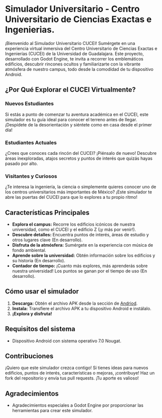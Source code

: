 # Simulador Universitario - Centro Universitario de Ciencias Exactas e Ingenierias.

¡Bienvenido al Simulador Universitario CUCEI! Sumérgete en una experiencia virtual inmersiva del Centro Universitario de Ciencias Exactas e Ingenierías (CUCEI) de la Universidad de Guadalajara. Este proyecto, desarrollado con Godot Engine, te invita a recorrer los emblemáticos edificios, descubrir rincones ocultos y familiarizarte con la vibrante atmósfera de nuestro campus, todo desde la comodidad de tu dispositivo Android.

## ¿Por Qué Explorar el CUCEI Virtualmente?
### Nuevos Estudiantes
Si estás a punto de comenzar tu aventura académica en el CUCEI, este simulador es tu guía ideal para conocer el terreno antes de llegar. ¡Despídete de la desorientación y siéntete como en casa desde el primer día!
### Estudiantes Actuales
¿Crees que conoces cada rincón del CUCEI? ¡Piénsalo de nuevo! Descubre áreas inexploradas, atajos secretos y puntos de interés que quizás hayas pasado por alto.
### Visitantes y Curiosos
¿Te interesa la ingeniería, la ciencia o simplemente quieres conocer uno de los centros universitarios más importantes de México? ¡Este simulador te abre las puertas del CUCEI para que lo explores a tu propio ritmo!

## Características Principales

* **Explora el campus:** Recorre los edificios icónicos de nuestra universidad, como el CUCEI y el edificio Z (¡y más por venir!).
* **Descubre detalles:** Encuentra puntos de interés, áreas de estudio y otros lugares clave (En desarrollo).
* **Disfruta de la atmósfera:** Sumérgete en la experiencia con música de fondo ambiental.
* **Aprende sobre la universidad:** Obtén información sobre los edificios y su historia (En desarrollo).
* **Contador de tiempo:** ¡Cuanto más explores, más aprenderás sobre nuestra universidad! Los puntos se ganan por el tiempo de uso (En desarrollo).

## Cómo usar el simulador

1. **Descarga:** Obtén el archivo APK desde la sección de [Andriod](https://github.com/KevinHC7/ProyectoFinal_Simulacion/tree/main/Android).
2. **Instala:** Transfiere el archivo APK a tu dispositivo Android e instálalo.
3. **¡Explora y disfruta!**

## Requisitos del sistema

* Dispositivo Android con sistema operativo 7.0 Nougat.

## Contribuciones

¡Quiero que este simulador crezca contigo! Si tienes ideas para nuevos edificios, puntos de interés, características o mejoras, ¡contribuye! Haz un fork del repositorio y envía tus pull requests. ¡Tu aporte es valioso!

## Agradecimientos

* Agradecimientos especiales a Godot Engine por proporcionar las herramientas para crear este simulador.

